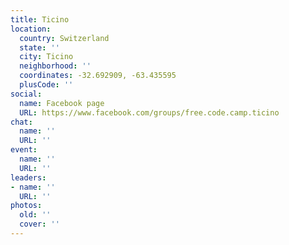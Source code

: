 ```yaml
---
title: Ticino
location:
  country: Switzerland
  state: ''
  city: Ticino
  neighborhood: ''
  coordinates: -32.692909, -63.435595
  plusCode: ''
social:
  name: Facebook page
  URL: https://www.facebook.com/groups/free.code.camp.ticino
chat:
  name: ''
  URL: ''
event:
  name: ''
  URL: ''
leaders:
- name: ''
  URL: ''
photos:
  old: ''
  cover: ''
---
```

